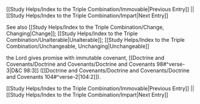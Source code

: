 [[Study Helps/Index to the Triple Combination/Immovable|Previous Entry]]  ||  [[Study Helps/Index to the Triple Combination/Impart|Next Entry]]

 See also [[Study Helps/Index to the Triple Combination/Change, Changing|Change]]; [[Study Helps/Index to the Triple Combination/Unalterable|Unalterable]]; [[Study Helps/Index to the Triple Combination/Unchangeable, Unchanging|Unchangeable]]

 the Lord gives promise with immutable covenant, [[Doctrine and Covenants/Doctrine and Covenants/Doctrine and Covenants 98#^verse-3|D&C 98:3]] ([[Doctrine and Covenants/Doctrine and Covenants/Doctrine and Covenants 104#^verse-2|104:2]]).

[[Study Helps/Index to the Triple Combination/Immovable|Previous Entry]]  ||  [[Study Helps/Index to the Triple Combination/Impart|Next Entry]]